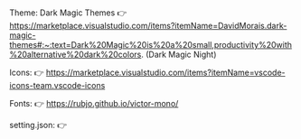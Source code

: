 Theme: Dark Magic Themes 👉 https://marketplace.visualstudio.com/items?itemName=DavidMorais.dark-magic-themes#:~:text=Dark%20Magic%20is%20a%20small,productivity%20with%20alternative%20dark%20colors. (Dark Magic Night)

Icons: 👉 https://marketplace.visualstudio.com/items?itemName=vscode-icons-team.vscode-icons

Fonts: 👉 https://rubjo.github.io/victor-mono/

setting.json: 👉
